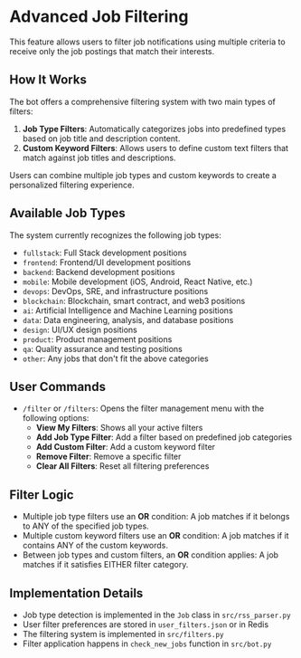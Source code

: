 # Advanced Job Filtering

This feature allows users to filter job notifications using multiple criteria to receive only the job postings that match their interests.

## How It Works

The bot offers a comprehensive filtering system with two main types of filters:

1. **Job Type Filters**: Automatically categorizes jobs into predefined types based on job title and description content.
2. **Custom Keyword Filters**: Allows users to define custom text filters that match against job titles and descriptions.

Users can combine multiple job types and custom keywords to create a personalized filtering experience.

## Available Job Types

The system currently recognizes the following job types:

- `fullstack`: Full Stack development positions
- `frontend`: Frontend/UI development positions
- `backend`: Backend development positions
- `mobile`: Mobile development (iOS, Android, React Native, etc.)
- `devops`: DevOps, SRE, and infrastructure positions
- `blockchain`: Blockchain, smart contract, and web3 positions
- `ai`: Artificial Intelligence and Machine Learning positions
- `data`: Data engineering, analysis, and database positions
- `design`: UI/UX design positions
- `product`: Product management positions
- `qa`: Quality assurance and testing positions
- `other`: Any jobs that don't fit the above categories

## User Commands

- `/filter` or `/filters`: Opens the filter management menu with the following options:
  - **View My Filters**: Shows all your active filters
  - **Add Job Type Filter**: Add a filter based on predefined job categories
  - **Add Custom Filter**: Add a custom keyword filter
  - **Remove Filter**: Remove a specific filter
  - **Clear All Filters**: Reset all filtering preferences

## Filter Logic

- Multiple job type filters use an **OR** condition: A job matches if it belongs to ANY of the specified job types.
- Multiple custom keyword filters use an **OR** condition: A job matches if it contains ANY of the custom keywords.
- Between job types and custom filters, an **OR** condition applies: A job matches if it satisfies EITHER filter category.

## Implementation Details

- Job type detection is implemented in the `Job` class in `src/rss_parser.py`
- User filter preferences are stored in `user_filters.json` or in Redis
- The filtering system is implemented in `src/filters.py`
- Filter application happens in `check_new_jobs` function in `src/bot.py`